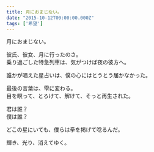 ```yaml
---
title: 月におまじない。
date: "2015-10-12T00:00:00.000Z"
tags: ['希望']
---
```


月におまじない。

彼氏、彼女、月に行ったのさ。  
乗り過ごした特急列車は、気がつけば夜の彼方へ。

誰かが唱えた星占いは、僕の心にはとうとう届かなかった。

最後の言葉は、雫に変わる。  
目を瞑って、とろけて、解けて、そっと再生された。

君は誰？  
僕は誰？

どこの星にいても、僕らは拳を掲げて唸るんだ。

輝き、光り、消えてゆく。
